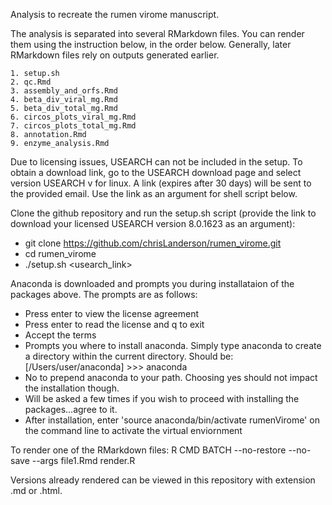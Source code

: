 Analysis to recreate the rumen virome manuscript.

The analysis is separated into several RMarkdown files.
You can render them using the instruction below, in the order below.
Generally, later RMarkdown files rely on outputs generated earlier.

	1. setup.sh
	2. qc.Rmd
	3. assembly_and_orfs.Rmd
	4. beta_div_viral_mg.Rmd
	5. beta_div_total_mg.Rmd
	6. circos_plots_viral_mg.Rmd
	7. circos_plots_total_mg.Rmd
	8. annotation.Rmd
	9. enzyme_analysis.Rmd

Due to licensing issues, USEARCH can not be included in the setup. To obtain a download link, go to the USEARCH download page and select version USEARCH v for linux. A link (expires after 30 days) will be sent to the provided email. Use the link as an argument for shell script below.

Clone the github repository and run the setup.sh script (provide the link to download your licensed USEARCH version 8.0.1623 as an argument):

- git clone https://github.com/chrisLanderson/rumen_virome.git
- cd rumen_virome
- ./setup.sh <usearch_link>

Anaconda is downloaded and prompts you during installataion of the packages above. The prompts are as follows:

- Press enter to view the license agreement
- Press enter to read the license and q to exit
- Accept the terms
- Prompts you where to install anaconda. Simply type anaconda to create a directory within the current directory. Should be: [/Users/user/anaconda] >>> anaconda
- No to prepend anaconda to your path. Choosing yes should not impact the installation though.
- Will be asked a few times if you wish to proceed with installing the packages...agree to it.
- After installation, enter 'source anaconda/bin/activate rumenVirome' on the command line to activate the virtual enviornment

To render one of the RMarkdown files:
R CMD BATCH --no-restore --no-save --args file1.Rmd render.R

Versions already rendered can be viewed in this repository with extension .md or .html.

